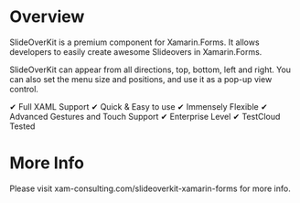 
# Overview

SlideOverKit is a premium component for Xamarin.Forms. It allows developers to easily create awesome Slideovers in Xamarin.Forms. 

SlideOverKit can appear from all directions, top, bottom, left and right. You can also set the menu size and positions, and use it as a pop-up view control.

✔ Full XAML Support
✔ Quick & Easy to use
✔ Immensely Flexible
✔ Advanced Gestures and Touch Support
✔ Enterprise Level
✔ TestCloud Tested

# More Info

Please visit xam-consulting.com/slideoverkit-xamarin-forms for more info.




